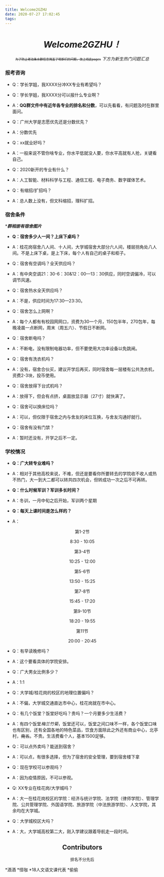 ```yaml
---
title: Welcome2GZHU
date: 2020-07-27 17:02:45
tags:
---
```


# <center>*Welcome2GZHU！*</center>

<center>

<font size="1"> ~~为了防止老油条水群信息掩盖了萌新们的问题，故上线此pages~~</font>
*下方为新生热门问题汇总*
</center>

<!--more-->

### 报考咨询

+ Q：学长学姐，我XXXX分冲XX专业有希望吗？
+ Q：学长学姐，我XXXX分可以报什么专业啊？
+ A：**QQ群文件中有近年各专业的排名和分数**，可以先看看，有问题及时在群里面问。
  

+ Q：广州大学是志愿优先还是分数优先？
+ A：分数优先


+ Q：xx就业好吗？
+ A：一般来说不管你啥专业，你水平低就没人要，你水平高就有人抢，关键看自己。


+ Q：2020新开的专业有什么？
+ A：人工智能、材料科学与工程、通信工程、电子商务、数字媒体艺术。


+ Q：有缩招/扩招吗？
+ A：总人数上没有，但文科缩招，理科扩招。

### 宿舍条件


****群相册有宿舍图片***

+ **Q：宿舍多少人一间？上床下桌吗？**
+ A：桂花岗宿舍八人间、十人间，大学城宿舍大部分六人间，楼层拐角处八人间。不是上床下桌，是上下床，每个人有自己的桌子和柜子。
  
  
+ Q：宿舍有空调吗？全天供应吗？
+ A：有中央空调21：30-6：30&12：00—13：30供应，同时空调偏冷，可以调节风速。


+ Q：宿舍热水全天供应吗？
+ A：不是，供应时间为17:30—23:30。


+ Q：宿舍怎么上网啊？
+ A：每个人都有有校园网网口，资费为30一个月，150包半年，270包年，每晚凌晨一点断网，周末（周五六）、节假日不断网。


+ Q：宿舍断电吗？
+ A：不断电，没有限制电器功率，但不要使用大功率设备以免跳闸。


+ Q：宿舍有洗衣机吗？
+ A：没有，宿舍合伙买，建议开学后再买，同时宿舍每一层楼有公共洗衣机，资费2-3块，投币使用。
  

+ Q：宿舍放得下台式机吗？
+ A：放得下，但会有点挤，桌面放显示器（27寸）就快满了。


+ Q：宿舍可以换床位吗？
+ A：可以，但仅限于宿舍之内与舍友的床位互换，与舍友沟通好就行。


+ Q：宿舍有没有门禁？
+ A：暂时还没有，开学之后不一定。

### 学校情况


+ **Q：广大转专业难吗？**
+ A：相对于其他高校来说，不难，但还是要看你所要转去的学院收不收人或热不热门，大一到大二都可以转共四次机会，但转成功一次之后不可再转。


+ **Q：什么时候军训？军训多长时间？**
+ A：冬训，一月中旬之后开始，军训两个星期


+ **Q：每天上课时间是怎么样的？**
+ A：

<center>


第1-2节

8:30 - 10:05


第3-4节

10:25 - 12:00


第5-6节

13:50 - 15:25


第7-8节

15:45 - 17:20


第9-10节

18:20 - 19:55


第11节

20:00 - 20:45
</center>


+ Q：有早读晚修吗？
+ A：这个要看具体的学院安排。


+ Q：广大男女比例多少？
+ A：1:1


+ Q：大学城/桂花岗的校区的地理位置偏吗？
+ A：不偏，大学城交通直达市中心，桂花岗就在市中心。


+ Q：有几个饭堂？饭堂好吃吗？贵吗？一个月要多少生活费？
+ A：有四个饭堂*梅兰竹菊*，饭堂还可以，饭堂之间口味不一样，各个饭堂口味也有区别，还有全国各地的特色菜品，饮食方面除此之外还有商业中心，北亭村，~~南五~~。不贵。生活费看个人，基本1500足够。


+ Q：可以点外卖吗？能送到宿舍？
+ A：可以点，有很多选择，但为了宿舍的安全管理，要到宿舍楼下拿


+ Q：现在学校可以参观吗？
+ A：因为疫情原因，不可以参观。


+ Q: XX专业在桂花岗/大学城吗？
+ A：大一在桂花岗校区的学院：经济与统计学院、法学院（律师学院）、管理学院、公共管理学院、外国语学院、旅游学院（中法旅游学院）、人文学院，其余均在大学城。


+ Q：大学城校区大吗？
+ A：大，大学城高校第二大，刚入学建议跟着导航走一段时间。



<center>


## Contributors  
<font size="2"> 排名不分先后</font>

</center>


*酒酒 *怪咖 *18人文语文课代表 *偷偷
